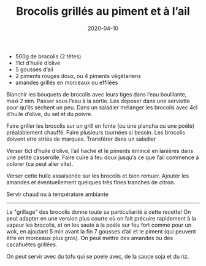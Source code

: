 ﻿---
title: Brocolis grillés au piment et à l’ail
date: 2020-04-10
summary: Salade parfumée, chaude ou froide
source: Ottolenghi
---


* 500g de brocolis (2 têtes)
* 11cl d’huile d’olive
* 5 gousses d’ail
* 2 piments rouges doux, ou 4 piments végétariens
* amandes grillés en morceaux ou effilées



Blanchir les bouquets de brocolis avec leurs tiges dans l’eau bouillante, maxi 2 min.
Passer sous l’eau à la sortie.
Les déposer dans une serviette pour qu’ils sèchent un peu.
Dans un saladier mélanger les brocolis avec 4cl d’huile d’olive, du sel et du poivre. 

Faire griller les brocolis sur un grill en fonte (ou une plancha ou une poéle)
préalablement chauffé. Faire plusieurs tournées si besoin.
Les brocolis doivent etre striés de marques. Transférer dans un saladier

Verser 6cl d’huile d’olive, l’ail haché et le piments émincé en lanières dans une petite casserolle.
Faire cuire à feu doux jusqu’a ce que l’ail commence à colorer (ca peut aller vite). 

Verser cette huile assaisonée sur les brocolis et bien remuer.
Ajouter les amandes et éventuellement quelques très fines tranches de citron.

Servir chaud ou à température ambiante

---

Le "grillage" des brocolis donne toute sa particuliarité à cette recette!
On peut adapter en une version plus courte où on fait précuire rapidement à
la vapeur les brocolis, et on les saute à la poéle sur feu fort comme pour
un wok, en  ajoutant 5 min avant la fin 7 gousses d’ail et le piment (qui 
peuvent être en morceaux plus gros). On peut mettre des amandes ou des
cacahuètes grillées.

On peut servir avec du tofu qui se poele avec, de la sauce soja et du riz.

